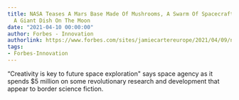 ```yaml
---
title: NASA Teases A Mars Base Made Of Mushrooms, A Swarm Of Spacecraft To Venus And
  A Giant Dish On The Moon
date: "2021-04-10 00:00:00"
author: Forbes - Innovation
authorlink: https://www.forbes.com/sites/jamiecartereurope/2021/04/09/nasa-teases-a-mars-base-made-from-mushrooms-a-spacecraft-swarm-for-venus-and-a-telescope-on-the-moon/
tags:
- Forbes-Innovation
---
```

“Creativity is key to future space exploration" says space agency as it spends $5 million on some revolutionary research and development that appear to border science fiction.